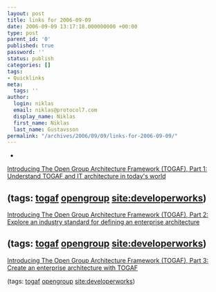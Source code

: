 ```yaml
---
layout: post
title: links for 2006-09-09
date: 2006-09-09 13:17:18.000000000 +00:00
type: post
parent_id: '0'
published: true
password: ''
status: publish
categories: []
tags:
- Quicklinks
meta:
  tags: ''
author:
  login: niklas
  email: niklas@protocol7.com
  display_name: Niklas
  first_name: Niklas
  last_name: Gustavsson
permalink: "/archives/2006/09/09/links-for-2006-09-09/"
---
```

- 
[Introducing The Open Group Architecture Framework (TOGAF), Part 1: Understand TOGAF and IT architecture in today's world](http://www-128.ibm.com/developerworks/ibm/library/ar-togaf1/)

(tags: [togaf](http://del.icio.us/protocol7/togaf) [opengroup](http://del.icio.us/protocol7/opengroup) [site:developerworks](http://del.icio.us/protocol7/site:developerworks))
- 
[Introducing The Open Group Architecture Framework (TOGAF), Part 2: Explore an industry standard for defining an enterprise architecture](http://www-128.ibm.com/developerworks/ibm/library/ar-togaf2/)

(tags: [togaf](http://del.icio.us/protocol7/togaf) [opengroup](http://del.icio.us/protocol7/opengroup) [site:developerworks](http://del.icio.us/protocol7/site:developerworks))
- 
[Introducing The Open Group Architecture Framework (TOGAF), Part 3: Create an enterprise architecture with TOGAF](http://www-128.ibm.com/developerworks/ibm/library/ar-togaf3/index.html?ca=drs-tp3606#author)

(tags: [togaf](http://del.icio.us/protocol7/togaf) [opengroup](http://del.icio.us/protocol7/opengroup) [site:developerworks](http://del.icio.us/protocol7/site:developerworks))
